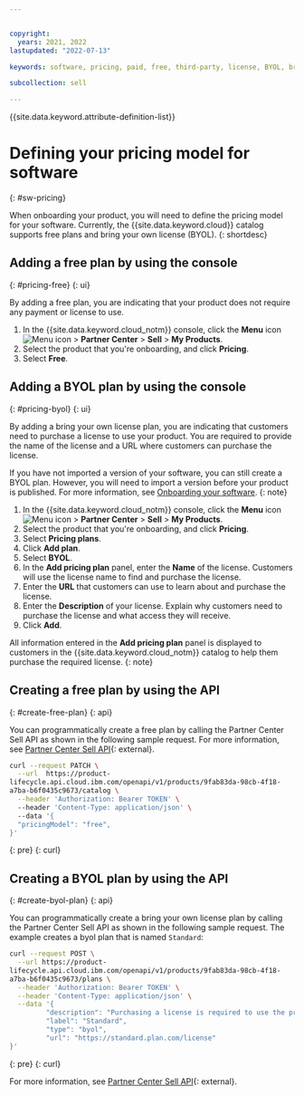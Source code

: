 ```yaml
---


copyright:
  years: 2021, 2022
lastupdated: "2022-07-13"

keywords: software, pricing, paid, free, third-party, license, BYOL, bring your own license

subcollection: sell

---
```


{{site.data.keyword.attribute-definition-list}}

# Defining your pricing model for software
{: #sw-pricing}

When onboarding your product, you will need to define the pricing model for your software. Currently, the {{site.data.keyword.cloud}} catalog supports free plans and bring your own license (BYOL).
{: shortdesc}

## Adding a free plan by using the console
{: #pricing-free}
{: ui}

By adding a free plan, you are indicating that your product does not require any payment or license to use. 

1. In the {{site.data.keyword.cloud_notm}} console, click the **Menu** icon ![Menu icon](../icons/icon_hamburger.svg "Menu") > **Partner Center** > **Sell** > **My Products**.
1. Select the product that you're onboarding, and click **Pricing**.
1. Select **Free**. 

## Adding a BYOL plan by using the console
{: #pricing-byol}
{: ui}

By adding a bring your own license plan, you are indicating that customers need to purchase a license to use your product. You are required to provide the name of the license and a URL where customers can purchase the license. 

If you have not imported a version of your software, you can still create a BYOL plan. However, you will need to import a version before your product is published. For more information, see [Onboarding your software](/docs/sell?topic=sell-sw-validate).
{: note}

1. In the {{site.data.keyword.cloud_notm}} console, click the **Menu** icon ![Menu icon](../icons/icon_hamburger.svg "Menu") > **Partner Center** > **Sell** > **My Products**.
1. Select the product that you're onboarding, and click **Pricing**.
1. Select **Pricing plans**. 
1. Click **Add plan**. 
1. Select **BYOL**.
1. In the **Add pricing plan** panel, enter the **Name** of the license. Customers will use the license name to find and purchase the license. 
1. Enter the **URL** that customers can use to learn about and purchase the license. 
1. Enter the **Description** of your license. Explain why customers need to purchase the license and what access they will receive. 
1. Click **Add**.

All information entered in the **Add pricing plan** panel is displayed to customers in the {{site.data.keyword.cloud_notm}} catalog to help them purchase the required license.
{: note}

## Creating a free plan by using the API
{: #create-free-plan}
{: api}

You can programmatically create a free plan by calling the Partner Center Sell API as shown in the following sample request. For more information, see [Partner Center Sell API](/apidocs/partner-center-sell#update-catalog){: external}.

```bash
curl --request PATCH \
  --url  https://product-
lifecycle.api.cloud.ibm.com/openapi/v1/products/9fab83da-98cb-4f18-
a7ba-b6f0435c9673/catalog \
  --header 'Authorization: Bearer TOKEN' \  
  --header 'Content-Type: application/json' \   
  --data '{
  "pricingModel": "free",
}'
```
{: pre}
{: curl}

## Creating a BYOL plan by using the API
{: #create-byol-plan}
{: api}

You can programmatically create a bring your own license plan by calling the Partner Center Sell API as shown in the following sample request. The example creates a byol plan that is named `Standard`:

```bash
curl --request POST \
  --url https://product-
lifecycle.api.cloud.ibm.com/openapi/v1/products/9fab83da-98cb-4f18-
a7ba-b6f0435c9673/plans \
  --header 'Authorization: Bearer TOKEN' \
  --header 'Content-Type: application/json' \
  --data '{
	     "description": "Purchasing a license is required to use the product.",
	     "label": "Standard",
	     "type": "byol",
	     "url": "https://standard.plan.com/license"
}'
```
{: pre}
{: curl}

For more information, see [Partner Center Sell API](/apidocs/partner-center-sell#create-plan){: external}.
